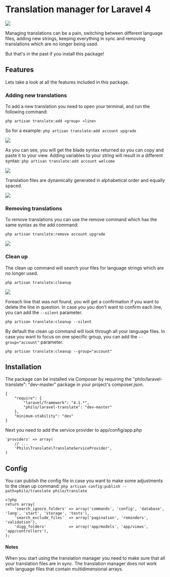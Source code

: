 Translation manager for Laravel 4
===============
<img src="https://poser.pugx.org/philo/laravel-translate/version.png">

Managing translations can be a pain, switching between different language files, adding new strings, keeping everything in sync and removing translations which are no longer being used.

But that's in the past if you install this package!

## Features
Lets take a look at all the features included in this package.

### Adding new translations
To add a new translation you need to open your terminal, and run the following command:

`php artisan translate:add <group> <line>`

So for a example:
`php artisan translate:add account upgrade`

<img src="http://s30.postimg.org/ilqog05lt/Screen_Shot_2013_12_16_at_01_23_08.png">

As you can see, you will get the blade syntax returned so you can copy and paste it to your view. Adding variables to your string will result in a different syntax:
`php artisan translate:add account welcome`

<img src="http://s27.postimg.org/kn39usmrn/Screen_Shot_2013_12_16_at_01_25_10.png">

Translation files are dynamically generated in alphabetical order and equally spaced.

<img src="http://s22.postimg.org/cdwderlpd/Screen_Shot_2013_12_16_at_01_30_50.png">

### Removing translations

To remove translations you can use the remove command which has the same syntax as the add command:

`php artisan translate:remove account upgrade`

<img src="http://s22.postimg.org/ojq62wpsx/Screen_Shot.png">

### Clean up
The clean up command will search your files for language strings which are no longer used.

`php artisan translate:cleanup`

<img src="http://s27.postimg.org/5og9mmibn/Screen_Shot_2013_12_16_at_12_02_54.png">

Foreach line that was not found, you will get a confirmation if you want to delete the line in question.
In case you you don't want to confirm each line, you can add the `--silent` parameter.

`php artisan translate:cleanup --silent`

By default the clean up command will look through all your language files. In case you want to focus on one specific group, you can add the `--group="account"` parameter.

`php artisan translate:cleanup --group="account"`

## Installation
The package can be installed via Composer by requiring the "philo/laravel-translate": "dev-master" package in your project's composer.json.

```
{
    "require": {
        "laravel/framework": "4.1.*",
        "philo/laravel-translate": "dev-master"
    },
    "minimum-stability": "dev"
}
```

Next you need to add the service provider to app/config/app.php

```
'providers' => array(
    // ...
    'Philo\Translate\TranslateServiceProvider',
)
```

## Config

You can publish the config file in case you want to make some adjustments to the clean up command:
`php artisan config:publish --path=philo/translate philo/translate`

```
<?php
return array(
	'search_ignore_folders' => array('commands', 'config', 'database', 'lang', 'start', 'storage', 'tests'),
	'search_exclude_files'  => array('pagination', 'reminders', 'validation'),
	'digg_folders'          => array('app/models', 'app/views', 'app/controllers'),
);
```

#### Notes
When you start using the translation manager you need to make sure that all your translation files are in sync.
The translation manager does not work with language files that contain multidimensional arrays.
